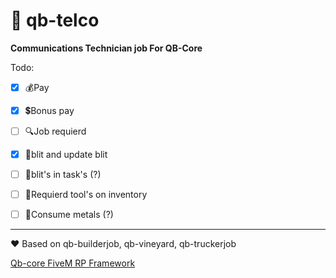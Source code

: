 # 📡 qb-telco

**Communications Technician job For QB-Core**

Todo:

- [x] 💰Pay 
- [x] 💲Bonus pay 
- [ ] 🔍Job requierd
- [x] 📍blit and update blit
- [ ] 📌blit's in task's (?)
- [ ] 🔨Requierd tool's on inventory 
- [ ] 🔩Consume metals (?)


----

❤ Based on qb-builderjob, qb-vineyard, qb-truckerjob

[Qb-core FiveM RP Framework](https://github.com/qbcore-framework)

